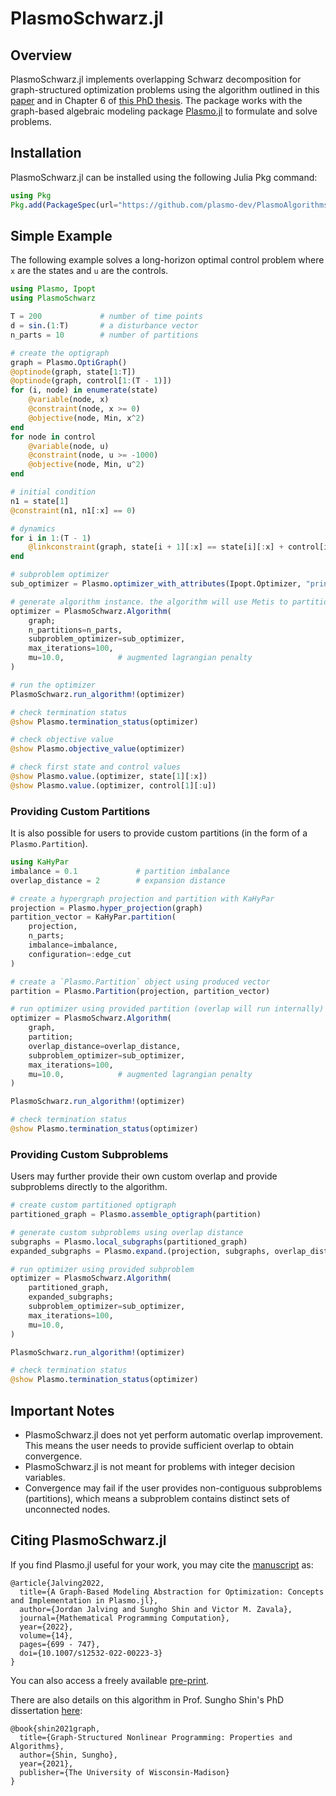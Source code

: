 # PlasmoSchwarz.jl

## Overview
PlasmoSchwarz.jl implements overlapping Schwarz decomposition for graph-structured optimization problems using the algorithm outlined in this [paper](https://arxiv.org/abs/1810.00491) and in Chapter 6 of [this PhD thesis](https://asset.library.wisc.edu/1711.dl/V2UHW7KSFIKBQ8Q/R/file-e04b2.pdf).
The package works with the graph-based algebraic modeling package [Plasmo.jl](https://github.com/plasmo-dev/Plasmo.jl) to formulate and solve problems.

## Installation
PlasmoSchwarz.jl can be installed using the following Julia Pkg command:

```julia
using Pkg
Pkg.add(PackageSpec(url="https://github.com/plasmo-dev/PlasmoAlgorithms.jl/tree/main/lib/PlasmoSchwarz.git"))
```

## Simple Example
The following example solves a long-horizon optimal control problem where `x` are the states and `u` are the controls.

```julia
using Plasmo, Ipopt
using PlasmoSchwarz

T = 200             # number of time points
d = sin.(1:T)       # a disturbance vector
n_parts = 10        # number of partitions

# create the optigraph
graph = Plasmo.OptiGraph()
@optinode(graph, state[1:T])
@optinode(graph, control[1:(T - 1)])
for (i, node) in enumerate(state)
    @variable(node, x)
    @constraint(node, x >= 0)
    @objective(node, Min, x^2)
end
for node in control
    @variable(node, u)
    @constraint(node, u >= -1000)
    @objective(node, Min, u^2)
end

# initial condition
n1 = state[1]
@constraint(n1, n1[:x] == 0)

# dynamics
for i in 1:(T - 1)
    @linkconstraint(graph, state[i + 1][:x] == state[i][:x] + control[i][:u] + d[i])
end

# subproblem optimizer
sub_optimizer = Plasmo.optimizer_with_attributes(Ipopt.Optimizer, "print_level" => 0)

# generate algorithm instance. the algorithm will use Metis to partition internally.
optimizer = PlasmoSchwarz.Algorithm(
    graph;
    n_partitions=n_parts,
    subproblem_optimizer=sub_optimizer,
    max_iterations=100,
    mu=10.0,            # augmented lagrangian penalty
)

# run the optimizer
PlasmoSchwarz.run_algorithm!(optimizer)

# check termination status
@show Plasmo.termination_status(optimizer)

# check objective value
@show Plasmo.objective_value(optimizer)

# check first state and control values
@show Plasmo.value.(optimizer, state[1][:x])
@show Plasmo.value.(optimizer, control[1][:u])
```

### Providing Custom Partitions
It is also possible for users to provide custom partitions (in the form of a `Plasmo.Partition`). 

```julia
using KaHyPar
imbalance = 0.1             # partition imbalance
overlap_distance = 2        # expansion distance

# create a hypergraph projection and partition with KaHyPar
projection = Plasmo.hyper_projection(graph)
partition_vector = KaHyPar.partition(
    projection, 
    n_parts; 
    imbalance=imbalance, 
    configuration=:edge_cut
)

# create a `Plasmo.Partition` object using produced vector
partition = Plasmo.Partition(projection, partition_vector)

# run optimizer using provided partition (overlap will run internally)
optimizer = PlasmoSchwarz.Algorithm(
    graph,
    partition;
    overlap_distance=overlap_distance,
    subproblem_optimizer=sub_optimizer,
    max_iterations=100,
    mu=10.0,            # augmented lagrangian penalty
)

PlasmoSchwarz.run_algorithm!(optimizer)

# check termination status
@show Plasmo.termination_status(optimizer)
```

### Providing Custom Subproblems
Users may further provide their own custom overlap and provide  subproblems directly to the algorithm.

```julia
# create custom partitioned optigraph
partitioned_graph = Plasmo.assemble_optigraph(partition)

# generate custom subproblems using overlap distance
subgraphs = Plasmo.local_subgraphs(partitioned_graph)
expanded_subgraphs = Plasmo.expand.(projection, subgraphs, overlap_distance)

# run optimizer using provided subproblem
optimizer = PlasmoSchwarz.Algorithm(
    partitioned_graph,
    expanded_subgraphs;
    subproblem_optimizer=sub_optimizer,
    max_iterations=100,
    mu=10.0,
)

PlasmoSchwarz.run_algorithm!(optimizer)

# check termination status
@show Plasmo.termination_status(optimizer)
```

## Important Notes
- PlasmoSchwarz.jl does not yet perform automatic overlap improvement. This means the user needs to provide sufficient overlap to obtain convergence.
- PlasmoSchwarz.jl is not meant for problems with integer decision variables.
- Convergence may fail if the user provides non-contiguous subproblems (partitions), which means a subproblem contains distinct sets of unconnected nodes.

## Citing PlasmoSchwarz.jl

If you find Plasmo.jl useful for your work, you may cite the [manuscript](https://link.springer.com/article/10.1007/s12532-022-00223-3) as:
```
@article{Jalving2022,
  title={A Graph-Based Modeling Abstraction for Optimization: Concepts and Implementation in Plasmo.jl},
  author={Jordan Jalving and Sungho Shin and Victor M. Zavala},
  journal={Mathematical Programming Computation},
  year={2022},
  volume={14},
  pages={699 - 747},
  doi={10.1007/s12532-022-00223-3}
}
```
You can also access a freely available [pre-print](https://arxiv.org/abs/2006.05378).

There are also details on this algorithm in Prof. Sungho Shin's PhD dissertation
[here](https://asset.library.wisc.edu/1711.dl/V2UHW7KSFIKBQ8Q/R/file-e04b2.pdf):
``` sourceCode
@book{shin2021graph,
  title={Graph-Structured Nonlinear Programming: Properties and Algorithms},
  author={Shin, Sungho},
  year={2021},
  publisher={The University of Wisconsin-Madison}
}
```